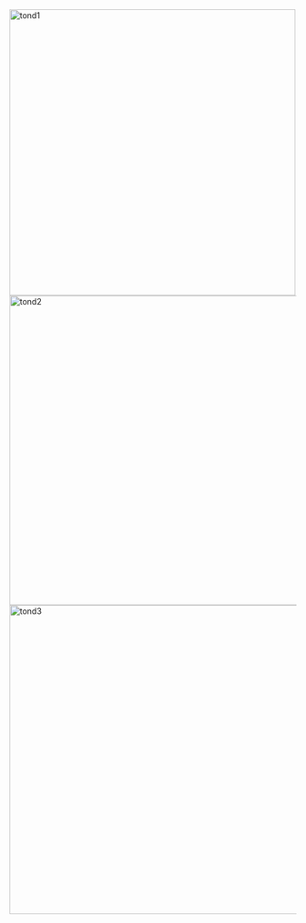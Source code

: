 
<img width="502" alt="tond1" src="https://user-images.githubusercontent.com/54571337/224005154-d8d7a1d7-9618-40f8-b61d-458f059a96d4.PNG">


<img width="543" alt="tond2" src="https://user-images.githubusercontent.com/54571337/224005174-424ba4db-7f50-4069-8aaf-03bbdddb6b6c.PNG">


<img width="542" alt="tond3" src="https://user-images.githubusercontent.com/54571337/224005191-277fa4ab-0c69-481c-b929-633ee123b8f9.PNG">

